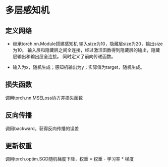 # 多层感知机

## 定义网络

+ 继承torch.nn.Module搭建感知机
输入size为10，隐藏层size为20，输出size为10。
输入层和隐藏层之间全连接，经过激活函数得到隐藏层的输出，隐藏层输出和输出层全连接。
同时定义了前向传递函数。

+ 输入为x，随机生成；感知机输出为y；实际值为target，随机生成。

## 损失函数

调用torch.nn.MSELoss协方差损失函数

## 反向传播

调用backward，获得反向传播的误差

## 更新权重

调用torch.optim.SGD随机梯度下降，权重 = 权重 - 学习率 * 梯度

